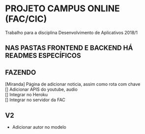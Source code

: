 # PROJETO CAMPUS ONLINE (FAC/CIC)

Trabalho para a disciplina Desenvolvimento de Aplicativos 2018/1

## NAS PASTAS FRONTEND E BACKEND HÁ READMES ESPECÍFICOS

## FAZENDO

[Miranda] Página de adicionar noticia, assim como rota com chave \
[] Adicionar APIS do youtube, audio \
[] Integrar no Heroku \
[] Integrar no servidor da FAC

## V2
- Adicionar autor no modelo
